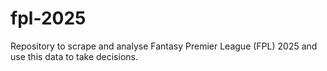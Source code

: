 # fpl-2025
Repository to scrape and analyse Fantasy Premier League (FPL) 2025 and use this data to take decisions.
